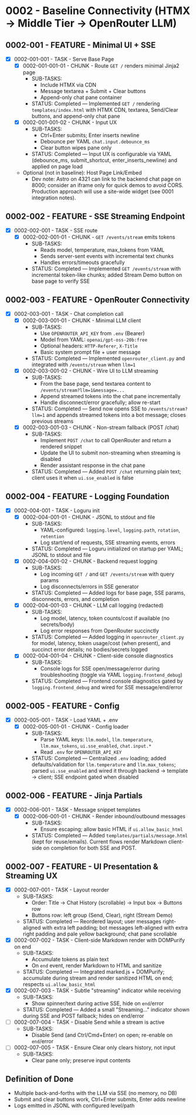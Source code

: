# 0002 - Baseline Connectivity (HTMX → Middle Tier → OpenRouter LLM)

## 0002-001 - FEATURE - Minimal UI + SSE
- [x] 0002-001-001 - TASK - Serve Base Page
  - [x] 0002-001-001-01 - CHUNK - Route `GET /` renders minimal Jinja2 page
    - SUB-TASKS:
      - Include HTMX via CDN
      - Message textarea + Submit + Clear buttons
      - Append-only chat pane container
    - STATUS: Completed — Implemented `GET /` rendering `templates/index.html` with HTMX CDN, textarea, Send/Clear buttons, and append-only chat pane
  - [x] 0002-001-001-02 - CHUNK - Input UX
    - SUB-TASKS:
      - Ctrl+Enter submits; Enter inserts newline
      - Debounce per YAML `chat.input.debounce_ms`
      - Clear button wipes pane only
    - STATUS: Completed — Input UX is configurable via YAML (debounce_ms, submit_shortcut, enter_inserts_newline) and applied on page load
  - Optional (not in baseline): Host Page Link/Embed
    - Dev note: Astro on 4321 can link to the backend chat page on 8000; consider an iframe only for quick demos to avoid CORS. Production approach will use a site-wide widget (see 0001 integration notes).

## 0002-002 - FEATURE - SSE Streaming Endpoint
- [x] 0002-002-001 - TASK - SSE route
  - [x] 0002-002-001-01 - CHUNK - `GET /events/stream` emits tokens
    - SUB-TASKS:
      - Reads model, temperature, max_tokens from YAML
      - Sends server-sent events with incremental text chunks
      - Handles errors/timeouts gracefully
    - STATUS: Completed — Implemented `GET /events/stream` with incremental token-like chunks; added Stream Demo button on base page to verify SSE

## 0002-003 - FEATURE - OpenRouter Connectivity
- [x] 0002-003-001 - TASK - Chat completion call
  - [x] 0002-003-001-01 - CHUNK - Minimal LLM client
    - SUB-TASKS:
      - Use `OPENROUTER_API_KEY` from `.env` (Bearer)
      - Model from YAML: `openai/gpt-oss-20b:free`
      - Optional headers: `HTTP-Referer`, `X-Title`
      - Basic system prompt file + user message
    - STATUS: Completed — Implemented `openrouter_client.py` and integrated with `/events/stream` when `llm=1`
  - [x] 0002-003-001-02 - CHUNK - Wire UI to LLM streaming
    - SUB-TASKS:
      - From the base page, send textarea content to `/events/stream?llm=1&message=...`
      - Append streamed tokens into the chat pane incrementally
      - Handle disconnect/error gracefully; allow re-start
    - STATUS: Completed — Send now opens SSE to `/events/stream?llm=1` and appends streamed tokens into a bot message; closes previous streams
  - [x] 0002-003-001-03 - CHUNK - Non-stream fallback (POST /chat)
    - SUB-TASKS:
      - Implement `POST /chat` to call OpenRouter and return a rendered snippet
      - Update the UI to submit non-streaming when streaming is disabled
      - Render assistant response in the chat pane
    - STATUS: Completed — Added `POST /chat` returning plain text; client uses it when `ui.sse_enabled` is false

## 0002-004 - FEATURE - Logging Foundation
- [x] 0002-004-001 - TASK - Loguru init
  - [x] 0002-004-001-01 - CHUNK - JSONL to stdout and file
    - SUB-TASKS:
      - YAML-configured: `logging.level`, `logging.path`, `rotation`, `retention`
      - Log start/end of requests, SSE streaming events, errors
    - STATUS: Completed — Loguru initialized on startup per YAML; JSONL to stdout and file
  - [x] 0002-004-001-02 - CHUNK - Backend request logging
    - SUB-TASKS:
      - Log incoming `GET /` and `GET /events/stream` with query params
      - Log disconnects/errors in SSE generator
    - STATUS: Completed — Added logs for base page, SSE params, disconnects, errors, and completion
  - [x] 0002-004-001-03 - CHUNK - LLM call logging (redacted)
    - SUB-TASKS:
      - Log model, latency, token counts/cost if available (no secrets/body)
      - Log error responses from OpenRouter succinctly
    - STATUS: Completed — Added logging in `openrouter_client.py` for model, latency, token usage/cost (when present), and succinct error details; no bodies/secrets logged
  - [x] 0002-004-001-04 - CHUNK - Client-side console diagnostics
    - SUB-TASKS:
      - Console logs for SSE open/message/error during troubleshooting (toggle via YAML `logging.frontend_debug`)
    - STATUS: Completed — Frontend console diagnostics gated by `logging.frontend_debug` and wired for SSE message/end/error

## 0002-005 - FEATURE - Config
- [x] 0002-005-001 - TASK - Load YAML + .env
  - [x] 0002-005-001-01 - CHUNK - Config loader
    - SUB-TASKS:
      - Parse YAML keys: `llm.model`, `llm.temperature`, `llm.max_tokens`, `ui.sse_enabled`, `chat.input.*`
      - Read `.env` for `OPENROUTER_API_KEY`
    - STATUS: Completed — Centralized `.env` loading; added defaults/validation for `llm.temperature` and `llm.max_tokens`; parsed `ui.sse_enabled` and wired it through backend → template → client; SSE endpoint gated when disabled

## 0002-006 - FEATURE - Jinja Partials
- [x] 0002-006-001 - TASK - Message snippet templates
  - [x] 0002-006-001-01 - CHUNK - Render inbound/outbound messages
    - SUB-TASKS:
      - Ensure escaping; allow basic HTML if `ui.allow_basic_html`
    - STATUS: Completed — Added `templates/partials/message.html` (kept for reuse/emails). Current flows render Markdown client-side on completion for both SSE and POST.

## 0002-007 - FEATURE - UI Presentation & Streaming UX
- [x] 0002-007-001 - TASK - Layout reorder
  - SUB-TASKS:
    - Order: Title → Chat History (scrollable) → Input box → Buttons row
    - Buttons row: left group (Send, Clear), right (Stream Demo)
  - STATUS: Completed — Reordered layout; user messages right-aligned with extra left padding; bot messages left-aligned with extra right padding and pale yellow background; chat pane scrollable
- [x] 0002-007-002 - TASK - Client-side Markdown render with DOMPurify on end
  - SUB-TASKS:
    - Accumulate tokens as plain text
    - On `end` event, render Markdown to HTML and sanitize
  - STATUS: Completed — Integrated marked.js + DOMPurify; accumulate during stream and render sanitized HTML on end; respects `ui.allow_basic_html`
- [x] 0002-007-003 - TASK - Subtle "streaming" indicator while receiving
  - SUB-TASKS:
    - Show spinner/text during active SSE, hide on `end`/error
  - STATUS: Completed — Added a small "Streaming…" indicator shown during SSE and POST fallback; hides on end/error
- [ ] 0002-007-004 - TASK - Disable Send while a stream is active
  - SUB-TASKS:
    - Disable Send (and Ctrl/Cmd+Enter) on open; re-enable on `end`/error
- [ ] 0002-007-005 - TASK - Ensure Clear only clears history, not input
  - SUB-TASKS:
    - Clear pane only; preserve input contents

## Definition of Done
- Multiple back-and-forths with the LLM via SSE (no memory, no DB)
- Submit and clear buttons work, Ctrl+Enter submits, Enter adds newline
- Logs emitted in JSONL with configured level/path